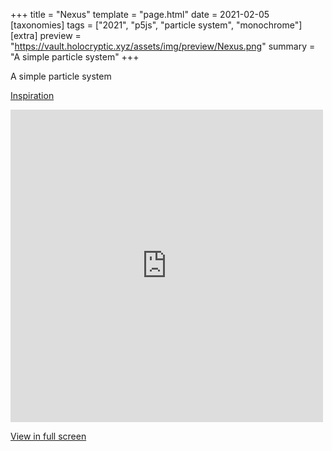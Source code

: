 +++
title = "Nexus"
template = "page.html"
date = 2021-02-05
[taxonomies]
tags = ["2021", "p5js", "particle system", "monochrome"]
[extra]
preview = "https://vault.holocryptic.xyz/assets/img/preview/Nexus.png"
summary = "A simple particle system"
+++

A simple particle system

<a target=_blank href="https://p5js.org/examples/simulate-particles.html">Inspiration</a>

<embed
type="text/html"
src="https://vault.holocryptic.xyz/src/2021/Nexus"
width="500"
height="500"
/>

<a target=_blank href="https://vault.holocryptic.xyz/src/2021/Nexus">View in full screen</a>
